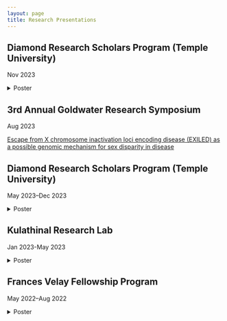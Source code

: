 ```yaml
---
layout: page
title: Research Presentations
---
```


## Diamond Research Scholars Program (Temple University)
Nov 2023

<details>
  <summary>Poster</summary>
  ![_config.yml]({{ site.baseurl }}/images/fall_2023_poster.png)
</details>

## 3rd Annual Goldwater Research Symposium
Aug 2023


[Escape from X chromosome inactivation loci encoding disease (EXILED) as a possible genomic mechanism for sex disparity in disease](Goldwater_presentation.pdf)

## Diamond Research Scholars Program (Temple University)
May 2023–Dec 2023

<details>
  <summary>Poster</summary>
  ![_config.yml]({{ site.baseurl }}/images/EscapefromXinactivation_and_disease_investingaGenomicMechanism_for_SexDisparities_in_nonReproductive_cancers.png)
</details>


## Kulathinal Research Lab 
Jan 2023-May 2023

<details>
  <summary>Poster</summary>
  ![_config.yml]({{ site.baseurl }}/images/Escape_from_Xinactivation_InvestigatingaGenomicMechanism_for_sexDisparites_in_disease.png)
</details>

## Frances Velay Fellowship Program 
May 2022–Aug 2022

<details>
  <summary>Poster</summary>
  ![_config.yml]({{ site.baseurl }}/images/TestingEXITSas_aGenomicMechanism_for_MaleBiasedCancers.png)
</details>


